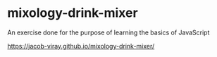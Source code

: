 # mixology-drink-mixer
An exercise done for the purpose of learning the basics of JavaScript

https://jacob-viray.github.io/mixology-drink-mixer/
